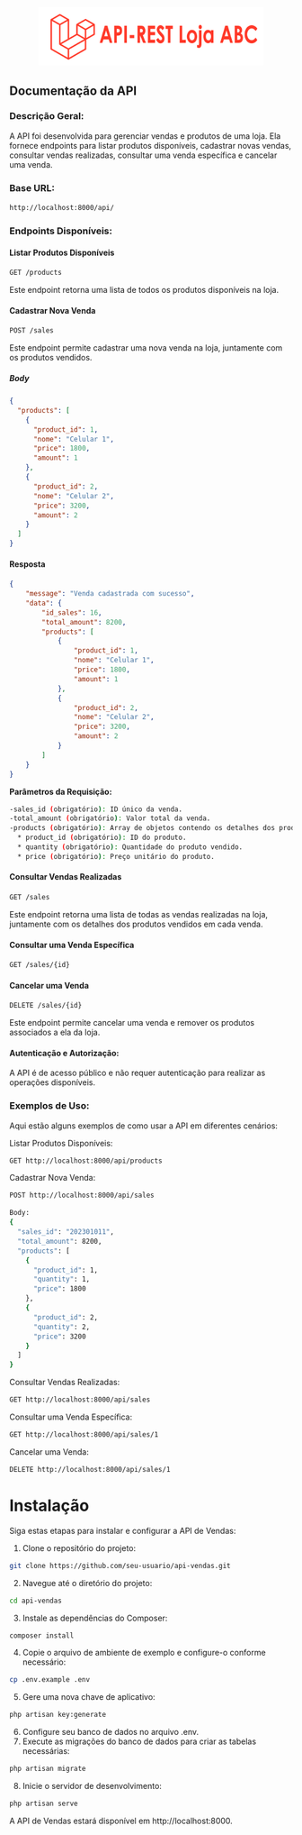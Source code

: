 <p align="center"><img src="https://github.com/simonedisegna/LojaAbc-ApiRest/blob/main/public/img/API_rest.png?raw=true" width="400" alt="Logo do projeto"></p>

## Documentação da API
### Descrição Geral:
A API foi desenvolvida para gerenciar vendas e produtos de uma loja. Ela fornece endpoints para listar produtos disponíveis, cadastrar novas vendas, consultar vendas realizadas, consultar uma venda específica e cancelar uma venda.

### Base URL:

```bash
http://localhost:8000/api/
```
### Endpoints Disponíveis:

#### Listar Produtos Disponíveis

```bash
GET /products
```
Este endpoint retorna uma lista de todos os produtos disponíveis na loja.

#### Cadastrar Nova Venda
```bash
POST /sales
```
Este endpoint permite cadastrar uma nova venda na loja, juntamente com os produtos vendidos.
##### Body

```json
{
  "products": [
    {
      "product_id": 1,
      "nome": "Celular 1",
      "price": 1800,
      "amount": 1
    },
    {
      "product_id": 2,
      "nome": "Celular 2",
      "price": 3200,
      "amount": 2
    }
  ]
}
```
#### Resposta
```json
{
    "message": "Venda cadastrada com sucesso",
    "data": {
        "id_sales": 16,
        "total_amount": 8200,
        "products": [
            {
                "product_id": 1,
                "nome": "Celular 1",
                "price": 1800,
                "amount": 1
            },
            {
                "product_id": 2,
                "nome": "Celular 2",
                "price": 3200,
                "amount": 2
            }
        ]
    }
}
```
**Parâmetros da Requisição:**

```bash
-sales_id (obrigatório): ID único da venda.
-total_amount (obrigatório): Valor total da venda.
-products (obrigatório): Array de objetos contendo os detalhes dos produtos vendidos.
  * product_id (obrigatório): ID do produto.
  * quantity (obrigatório): Quantidade do produto vendido.
  * price (obrigatório): Preço unitário do produto.
```

#### Consultar Vendas Realizadas
```bash
GET /sales
```
Este endpoint retorna uma lista de todas as vendas realizadas na loja, juntamente com os detalhes dos produtos vendidos em cada venda.

#### Consultar uma Venda Específica
```bash
GET /sales/{id}
```

#### Cancelar uma Venda
```bash
DELETE /sales/{id}
```
Este endpoint permite cancelar uma venda e remover os produtos associados a ela da loja.

#### Autenticação e Autorização:

A API é de acesso público e não requer autenticação para realizar as operações disponíveis.

### Exemplos de Uso:
Aqui estão alguns exemplos de como usar a API em diferentes cenários:

Listar Produtos Disponíveis:

```bash
GET http://localhost:8000/api/products
```

Cadastrar Nova Venda:

```bash
POST http://localhost:8000/api/sales
```

```bash
Body:
{
  "sales_id": "202301011",
  "total_amount": 8200,
  "products": [
    {
      "product_id": 1,
      "quantity": 1,
      "price": 1800
    },
    {
      "product_id": 2,
      "quantity": 2,
      "price": 3200
    }
  ]
}
```

Consultar Vendas Realizadas:

```bash
GET http://localhost:8000/api/sales
```
Consultar uma Venda Específica:

```bash
GET http://localhost:8000/api/sales/1
```
Cancelar uma Venda:

```bash
DELETE http://localhost:8000/api/sales/1
```

# Instalação
Siga estas etapas para instalar e configurar a API de Vendas:

1. Clone o repositório do projeto:

```bash
git clone https://github.com/seu-usuario/api-vendas.git
```

2. Navegue até o diretório do projeto:
```bash
cd api-vendas
```
3. Instale as dependências do Composer:
```bash
composer install
```
4. Copie o arquivo de ambiente de exemplo e configure-o conforme necessário:
```bash
cp .env.example .env
```
5. Gere uma nova chave de aplicativo:
```bash
php artisan key:generate
```
6. Configure seu banco de dados no arquivo .env.
7. Execute as migrações do banco de dados para criar as tabelas necessárias:
```bash
php artisan migrate
```
8. Inicie o servidor de desenvolvimento:
```bash
php artisan serve
```
A API de Vendas estará disponível em http://localhost:8000.